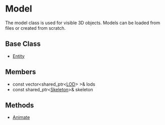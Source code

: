 # Model
The model class is used for visible 3D objects. Models can be loaded from files or created from scratch.

## Base Class
* [Entity](CPP_Entity_32f.md)

## Members
- const vector<shared_ptr<[LOD](CPP_LOD.md)\> \>& lods
- const shared_ptr<[Skeleton](CPP_Skeleton.md)\>& skeleton

## Methods
- [Animate](CPP_Model_Animate.md)
